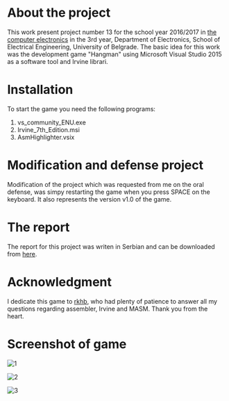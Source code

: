 # About the project
This work present project number 13 for the school year 2016/2017 in [the computer electronics](http://tnt.etf.rs/~oe3re/) in the 3rd year, Department of Electronics, School of Electrical Engineering, University of Belgrade. The basic idea for this work was the development game "Hangman" using Microsoft Visual Studio 2015 as a software tool and Irvine librari.

# Installation
To start the game you need the following programs:
1. vs_community_ENU.exe
2. Irvine_7th_Edition.msi
3. AsmHighlighter.vsix

# Modification and defense project
Modification of the project which was requested from me on the oral defense, was simpy restarting the game when you press 
SPACE on the keyboard. It also represents the version v1.0 of the game.

# The report
The report for this project was writen in Serbian and can be downloaded from [here](https://goo.gl/Z1CrPI).

# Acknowledgment
I dedicate this game to [rkhb](https://stackoverflow.com/users/3512216/rkhb), who had plenty of patience to answer all my questions regarding assembler, Irvine and MASM. Thank you from the heart.

# Screenshot of game

![1](https://user-images.githubusercontent.com/16638876/26972268-5643281a-4d11-11e7-851e-1fd6253bbb9e.png)

![2](https://user-images.githubusercontent.com/16638876/26972276-5c4341dc-4d11-11e7-868b-4529c6f319fd.png)

![3](https://user-images.githubusercontent.com/16638876/26972284-61cfe3c6-4d11-11e7-8828-bd991efeb40c.png)
